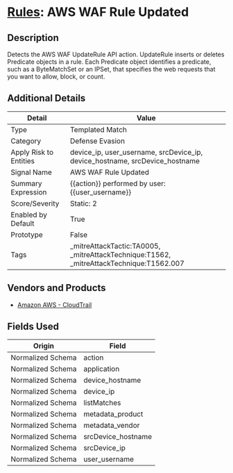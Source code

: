 # [Rules](README.md): AWS WAF Rule Updated

## Description
Detects the AWS WAF UpdateRule API action. UpdateRule inserts or deletes Predicate objects in a rule. Each Predicate object identifies a predicate, such as a ByteMatchSet or an IPSet, that specifies the web requests that you want to allow, block, or count.

## Additional Details
|Detail|Value|
|----|----|
|Type|Templated Match|
|Category|Defense Evasion|
|Apply Risk to Entities|device_ip, user_username, srcDevice_ip, device_hostname, srcDevice_hostname|
|Signal Name|AWS WAF Rule Updated|
|Summary Expression|{{action}} performed by user: {{user_username}}|
|Score/Severity|Static: 2|
|Enabled by Default|True|
|Prototype|False|
|Tags|_mitreAttackTactic:TA0005, _mitreAttackTechnique:T1562, _mitreAttackTechnique:T1562.007|
## Vendors and Products
- [Amazon AWS - CloudTrail](../products/033624b0-218e-4dcb-b93f-0f1fb1806c56.md)


## Fields Used

|Origin|Field|
|----|----|
|Normalized Schema|action|
|Normalized Schema|application|
|Normalized Schema|device_hostname|
|Normalized Schema|device_ip|
|Normalized Schema|listMatches|
|Normalized Schema|metadata_product|
|Normalized Schema|metadata_vendor|
|Normalized Schema|srcDevice_hostname|
|Normalized Schema|srcDevice_ip|
|Normalized Schema|user_username|


